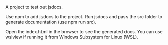 A project to test out jsdocs.

Use npm to add jsdocs to the project. Run jsdocs and pass the src folder to generate documentation (use npm run src).

Open the index.html in the browser to see the generated docs. 
You can use wslview if running it from Windows Subsystem for Linux (WSL).
